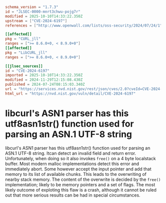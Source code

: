 ```toml
schema_version = "1.7.3"
id = "JLSEC-0000-mnrt3chwu-pojg7r"
modified = 2025-10-10T14:33:22.350Z
upstream = ["CVE-2024-6197"]
references = ["http://www.openwall.com/lists/oss-security/2024/07/24/1", "http://www.openwall.com/lists/oss-security/2024/07/24/5", "https://curl.se/docs/CVE-2024-6197.html", "https://curl.se/docs/CVE-2024-6197.json", "https://hackerone.com/reports/2559516", "http://www.openwall.com/lists/oss-security/2024/07/24/1", "http://www.openwall.com/lists/oss-security/2024/07/24/5", "https://curl.se/docs/CVE-2024-6197.html", "https://curl.se/docs/CVE-2024-6197.json", "https://hackerone.com/reports/2559516", "https://security.netapp.com/advisory/ntap-20241129-0008/"]

[[affected]]
pkg = "CURL_jll"
ranges = [">= 8.6.0+0, < 8.9.0+0"]
[[affected]]
pkg = "LibCURL_jll"
ranges = [">= 8.6.0+0, < 8.9.0+0"]

[[jlsec_sources]]
id = "CVE-2024-6197"
imported = 2025-10-10T14:33:22.350Z
modified = 2024-11-29T12:15:08.430Z
published = 2024-07-24T08:15:03.340Z
url = "https://services.nvd.nist.gov/rest/json/cves/2.0?cveId=CVE-2024-6197"
html_url = "https://nvd.nist.gov/vuln/detail/CVE-2024-6197"
```

# libcurl's ASN1 parser has this utf8asn1str() function used for parsing an ASN.1 UTF-8 string

libcurl's ASN1 parser has this utf8asn1str() function used for parsing an ASN.1 UTF-8 string. Itcan detect an invalid field and return error. Unfortunately, when doing so it also invokes `free()` on a 4 byte localstack buffer.  Most modern malloc implementations detect this error and immediately abort. Some however accept the input pointer and add that memory to its list of available chunks. This leads to the overwriting of nearby stack memory. The content of the overwrite is decided by the `free()` implementation; likely to be memory pointers and a set of flags.  The most likely outcome of exploting this flaw is a crash, although it cannot be ruled out that more serious results can be had in special circumstances.

